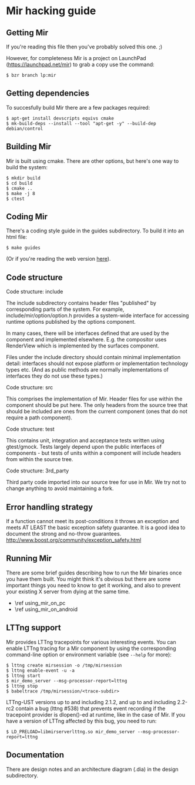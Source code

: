 Mir hacking guide
=================

Getting Mir
-----------

If you're reading this file then you've probably solved this one. ;)

However, for completeness Mir is a project on LaunchPad (https://launchpad.net/mir)
to grab a copy use the command:

    $ bzr branch lp:mir


Getting dependencies
--------------------
To succesfully build Mir there are a few packages required:

    $ apt-get install devscripts equivs cmake
    $ mk-build-deps --install --tool "apt-get -y" --build-dep debian/control


Building Mir
-----------

Mir is built using cmake. There are other options, but here's one way to
build the system:

    $ mkdir build
    $ cd build
    $ cmake ..
    $ make -j 8
    $ ctest


Coding Mir
----------

There's a coding style guide in the guides subdirectory. To build it into an
html file:

    $ make guides

(Or if you're reading the web version [here](cppguide/index.html)).


Code structure
--------------

Code structure: include

The include subdirectory contains header files "published" by corresponding parts
of the system. For example, include/mir/option/option.h provides a system-wide interface
for accessing runtime options published by the options component.

In many cases, there will be interfaces defined that are used by the component
and implemented elsewhere. E.g. the compositor uses RenderView which is implemented
by the surfaces component.

Files under the include directory should contain minimal implementation detail: interfaces
should not expose platform or implementation technology types etc. (And as public methods
are normally implementations of interfaces they do not use these types.)


Code structure: src

This comprises the implementation of Mir. Header files for use within the component
should be put here. The only headers from the source tree that should be included are
ones from the current component (ones that do not require a path component).


Code structure: test

This contains unit, integration and acceptance tests written using gtest/gmock. Tests
largely depend upon the public interfaces of components - but tests of units within
a component will include headers from within the source tree.


Code structure: 3rd_party

Third party code imported into our source tree for use in Mir. We try not to change
anything to avoid maintaining a fork.


Error handling strategy
-----------------------

If a function cannot meet its post-conditions it throws an exception and meets
AT LEAST the basic exception safety guarantee. It is a good idea to document the
strong and no-throw guarantees. http://www.boost.org/community/exception_safety.html


Running Mir
-----------

There are some brief guides describing how to run the Mir binaries once you have
them built. You might think it's obvious but there are some important things
you need to know to get it working, and also to prevent your existing X server
from dying at the same time.

 - \ref using_mir_on_pc
 - \ref using_mir_on_android

LTTng support
-------------

Mir provides LTTng tracepoints for various interesting events. You can enable
LTTng tracing for a Mir component by using the corresponding command-line
option or environment variable (see `--help` for more):

    $ lttng create mirsession -o /tmp/mirsession
    $ lttng enable-event -u -a
    $ lttng start
    $ mir_demo_server --msg-processor-report=lttng
    $ lttng stop
    $ babeltrace /tmp/mirsession/<trace-subdir>

LTTng-UST versions up to and including 2.1.2, and up to and including 2.2-rc2
contain a bug (lttng #538) that prevents event recording if the tracepoint
provider is dlopen()-ed at runtime, like in the case of Mir. If you have a
version of LTTng affected by this bug, you need to run:

    $ LD_PRELOAD=libmirserverlttng.so mir_demo_server --msg-processor-report=lttng

Documentation
-------------

There are design notes and an architecture diagram (.dia) in the design
subdirectory.


